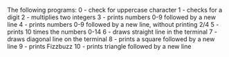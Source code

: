 The following programs:
0 - check for uppercase character
1 - checks for a digit 
2 - multiplies two integers
3 - prints numbers 0-9 followed by a new line
4 - prints numbers 0-9 followed by a new line, without printing 2/4
5 - prints 10 times the numbers 0-14
6 - draws straight line in the terminal
7 - draws diagonal line on the terminal
8 - prints a square followed by a new line
9 - prints Fizzbuzz
10 -  prints triangle followed by a new line
